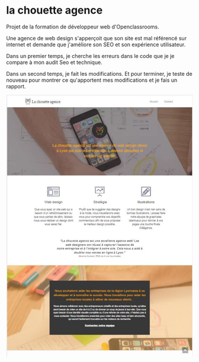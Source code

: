 # la chouette agence

Projet de la formation de développeur web d'Openclassrooms.

Une agence de web design s'apperçoit que son site est mal référencé sur internet et demande que j'améliore son SEO et son expérience utilisateur.

Dans un premier temps, je cherche les erreurs dans le code que je je compare à mon audit Seo et technique. 

Dans un second temps, je fait les modifications.
Et pour terminer, je teste de nouveau pour montrer ce qu'apportent mes modifications et je fais un rapport.

![Desktop](https://github.com/carredamien/lachouetteagence/blob/main/screenshot_lachouetteagence.JPG)
